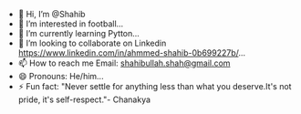 - 👋 Hi, I’m @Shahib
- 👀 I’m interested in football...
- 🌱 I’m currently learning Pytton...
- 💞️ I’m looking to collaborate on Linkedin https://www.linkedin.com/in/ahmmed-shahib-0b699227b/...
- 📫 How to reach me Email: shahibullah.shah@gmail.com
- 😄 Pronouns: He/him...
- ⚡ Fun fact: "Never settle for anything less than what you deserve.It's not pride, it's self-respect."-
Chanakya

<!---
Shahibullah/Shahibullah is a ✨ special ✨ repository because its `README.md` (this file) appears on your GitHub profile.
You can click the Preview link to take a look at your changes.
--->
